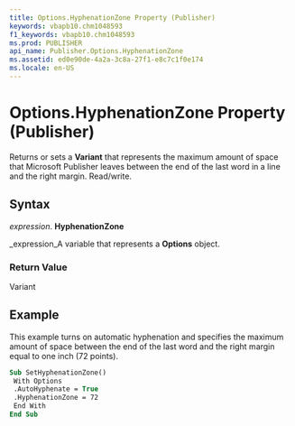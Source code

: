 ```yaml
---
title: Options.HyphenationZone Property (Publisher)
keywords: vbapb10.chm1048593
f1_keywords: vbapb10.chm1048593
ms.prod: PUBLISHER
api_name: Publisher.Options.HyphenationZone
ms.assetid: ed0e90de-4a2a-3c8a-27f1-e8c7c1f0e174
ms.locale: en-US
---
```



# Options.HyphenationZone Property (Publisher)

Returns or sets a  **Variant** that represents the maximum amount of space that Microsoft Publisher leaves between the end of the last word in a line and the right margin. Read/write.


## Syntax

 _expression_. **HyphenationZone**

 _expression_A variable that represents a  **Options** object.


### Return Value

Variant


## Example

This example turns on automatic hyphenation and specifies the maximum amount of space between the end of the last word and the right margin equal to one inch (72 points).


```vb
Sub SetHyphenationZone() 
 With Options 
 .AutoHyphenate = True 
 .HyphenationZone = 72 
 End With 
End Sub
```


